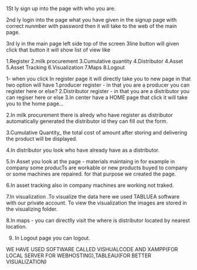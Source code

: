 1St ly sign up into the page with who you are.

2nd ly login into the page what you have given in the signup page with correct nunmber
with password then it will take to the web of the main page.

3rd ly in the main page left side top of the screen 3line button will given click that button
it will show list of view like

1.Register
2.milk procurement
3.Cumulative quantity
4.Distributor
4.Asset
5.Asset Tracking
6.Visualization
7.Maps
8.Logout

1- when you click In register page it will directly take you to new page in that two option
 will have 1.producer register - in that you are a producer you can register here or else?
           2.Distributor register - in that you are a distributor you can regiser here or else
           3.In center have a HOME page that click it will take you to the home page...

2.In milk procurement there is alredy who have register as distributor
  automatically generated the distributor id they can fill out the form.

3.Cumulative Quantity_ the total cost of amount after storing and delivering the product will be displayed.

4.In distributor you look who have already have as a distributor.

5.In Asset you look at the page - materials maintaing in for example in company
some producTs are workable or new products buyed to company or some machines are repaired.
for that purpose we created the page.

6.In asset tracking also in company machines are working not traked.

7.In visualization .To visualize the data here we used TABLUEA software with our private account. To view the visualization the images are stored in the visualizing folder.

8.In maps - you can directlly visit the where is distributor located by nearest location.

9. In Logout page you can logout.


WE HAVE USED SOFTWARE CALLED VISHUALCODE AND XAMPP(FOR LOCAL SERVER FOR WEBHOSTING),TABLEAU(FOR BETTER VISUALIZATION)